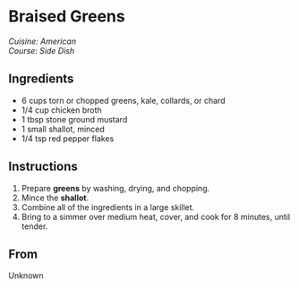 # Braised Greens

_Cuisine:  American_<br />
_Course:  Side Dish_

## Ingredients

- 6 cups torn or chopped greens, kale, collards, or chard
- 1/4 cup chicken broth
- 1 tbsp stone ground mustard
- 1 small shallot, minced
- 1/4 tsp red pepper flakes

## Instructions

1. Prepare **greens** by washing, drying, and chopping.
1. Mince the **shallot**.
1. Combine all of the ingredients in a large skillet.
1. Bring to a simmer over medium heat, cover, and cook for 8 minutes, until tender.

## From

Unknown